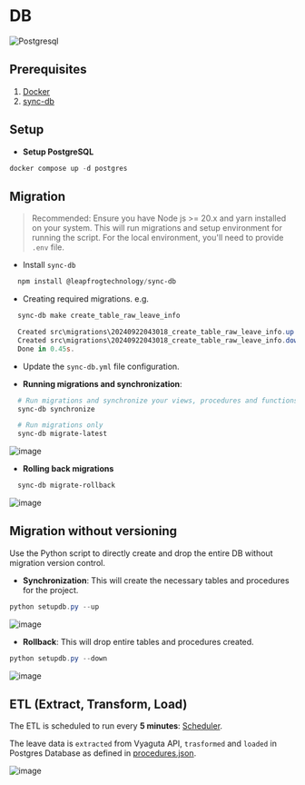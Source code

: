 # DB

![Postgresql](https://encrypted-tbn0.gstatic.com/images?q=tbn:ANd9GcTRFK4UmCV-4Y2Z8CEw8Pzkq3UV2y0uFJA7IA&s)

## Prerequisites

1. [Docker](https://docs.docker.com/)
2. [sync-db](https://github.com/leapfrogtechnology/sync-db/tree/master)

## Setup

* **Setup PostgreSQL**

```powershell
docker compose up -d postgres
```

## Migration

> Recommended: Ensure you have Node js >= 20.x and yarn installed on your system.
> This will run migrations and setup environment for running the script. For the local environment, you'll need to provide `.env` file.

* Install `sync-db`

```powershell
  npm install @leapfrogtechnology/sync-db
```

* Creating required migrations. e.g.

```powershell
  sync-db make create_table_raw_leave_info

  Created src\migrations\20240922043018_create_table_raw_leave_info.up.sql
  Created src\migrations\20240922043018_create_table_raw_leave_info.down.sql
  Done in 0.45s.
```

* Update the `sync-db.yml` file configuration.

* **Running migrations and synchronization**:

```powershell
  # Run migrations and synchronize your views, procedures and functions.
  sync-db synchronize

  # Run migrations only
  sync-db migrate-latest
```

![image](https://github.com/user-attachments/assets/27836d02-78c2-451e-9c70-0eaf7ed05c7a)

* **Rolling back migrations**

```powershell
  sync-db migrate-rollback
```

![image](https://github.com/user-attachments/assets/2ddef723-0a80-443f-8d42-39c1ca8947cc)

## Migration without versioning

Use the Python script to directly create and drop the entire DB without migration version control.

* **Synchronization**: This will create the necessary tables and procedures for the project.

```powershell
python setupdb.py --up
```

![image](https://github.com/user-attachments/assets/ce1794bd-6f81-4c57-a9b5-635eb2c39d14)

* **Rollback**: This will drop entire tables and procedures created.

```powershell
python setupdb.py --down
```

![image](https://github.com/user-attachments/assets/7a01998f-c730-4333-bbce-273930b8182e)

## ETL (Extract, Transform, Load)

The ETL is scheduled to run every **5 minutes**: [Scheduler](https://github.com/Saphall/Vyaguta-Leave-Viz/blob/2a17ccab61ea09285a0e611466a802bbdeb1e939/backend/main.py#L43-L52).

The leave data is `extracted` from Vyaguta API, `trasformed` and `loaded` in Postgres Database as defined in [procedures.json](./procedures.json).

![image](https://github.com/user-attachments/assets/a0bc2084-dd5f-4d7e-9a26-3168c812ec95)

